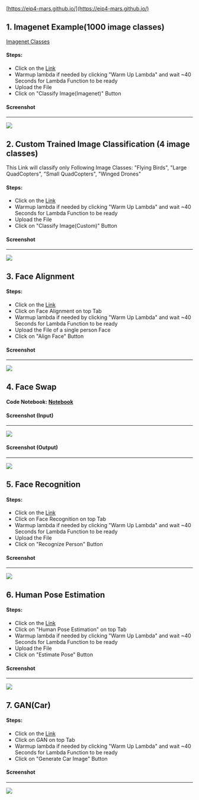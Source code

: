 [https://eip4-mars.github.io/](https://eip4-mars.github.io/)


## 1. Imagenet Example(1000 image classes)
[Imagenet Classes](https://github.com/eip4-mars/EIP4P2/blob/master/Session1/imagenet_classes.txt)
#### Steps:
- Click on the [Link](http://www.tsaimars.com.s3-website.ap-south-1.amazonaws.com/)
- Warmup lambda if needed by clicking "Warm Up Lambda" and wait ~40 Seconds for Lambda Function to be ready
- Upload the File
- Click on "Classify Image(Imagenet)" Button

#### Screenshot
---------
![](https://github.com/eip4-mars/EIP4P2/blob/master/Session3/resources/imagenet_out.jpg)

## 2. Custom Trained Image Classification (4 image classes)
This Link will classify only Following Image Classes: "Flying Birds", "Large QuadCopters", "Small QuadCopters", "Winged Drones"
#### Steps:
- Click on the [Link](http://www.tsaimars.com.s3-website.ap-south-1.amazonaws.com/)
- Warmup lambda if needed by clicking "Warm Up Lambda" and wait ~40 Seconds for Lambda Function to be ready
- Upload the File
- Click on "Classify Image(Custom)" Button

#### Screenshot
---------
![](https://github.com/eip4-mars/EIP4P2/blob/master/Session3/resources/custom_out.jpg)


## 3. Face Alignment
#### Steps:
- Click on the [Link](http://www.tsaimars.com.s3-website.ap-south-1.amazonaws.com/)
- Click on Face Alignment on top Tab
- Warmup lambda if needed by clicking "Warm Up Lambda" and wait ~40 Seconds for Lambda Function to be ready
- Upload the File of a single person Face
- Click on "Align Face" Button

#### Screenshot
---------
![](https://github.com/eip4-mars/EIP4P2/blob/master/Session3/resources/faceAlign.jpg)


## 4. Face Swap
#### Code Notebook: [Notebook](https://github.com/eip4-mars/EIP4P2/blob/master/Session3/FaceSwap.ipynb)

#### Screenshot (Input)
---------
![](https://github.com/eip4-mars/EIP4P2/blob/master/Session3/resources/faceswap_in.jpg)

#### Screenshot (Output)
---------
![](https://github.com/eip4-mars/EIP4P2/blob/master/Session3/resources/faceswap_out.jpg)


## 5. Face Recognition
#### Steps:
- Click on the [Link](http://www.tsaimars.com.s3-website.ap-south-1.amazonaws.com/)
- Click on Face Recognition on top Tab
- Warmup lambda if needed by clicking "Warm Up Lambda" and wait ~40 Seconds for Lambda Function to be ready
- Upload the File
- Click on "Recognize Person" Button

#### Screenshot
---------
![](https://github.com/eip4-mars/EIP4P2/blob/master/Session4/fr_ss.jpg)


## 6. Human Pose Estimation

#### Steps:
- Click on the [Link](http://www.tsaimars.com.s3-website.ap-south-1.amazonaws.com/)
- Click on "Human Pose Estimation" on top Tab
- Warmup lambda if needed by clicking "Warm Up Lambda" and wait ~40 Seconds for Lambda Function to be ready
- Upload the File
- Click on "Estimate Pose" Button

#### Screenshot
---------
![](https://github.com/eip4-mars/EIP4P2/blob/master/Session5/hpe_UI.jpg)


## 7. GAN(Car)

#### Steps:
- Click on the [Link](http://www.tsaimars.com.s3-website.ap-south-1.amazonaws.com/)
- Click on GAN on top Tab
- Warmup lambda if needed by clicking "Warm Up Lambda" and wait ~40 Seconds for Lambda Function to be ready
- Click on "Generate Car Image" Button

#### Screenshot
---------
![](https://github.com/eip4-mars/EIP4P2/blob/master/Session6/gan_car.jpg)

